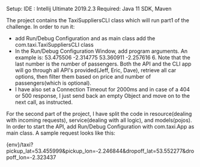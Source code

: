 Setup:
IDE : Intellij Ultimate 2019.2.3
Required: Java 11 SDK, Maven

The project contains the TaxiSuppliersCLI class which will run part1 of the challenge. In order to run it:
- add Run/Debug Configuration and as main class add the com.taxi.TaxiSuppliersCLI class
- In the Run/Debug Configuration Window, add program arguments. An example is: 53.475506 -2.314775 53.360911 -2.257616 6. Note that the last number is the number of passengers. Both the API and the CLI app will go through all API's provided(Jeff, Eric, Dave), retrieve all car options, then filter them based on price and number of passengers(which is optional).
- I have also set a Connection Timeout for 2000ms and in case of a 404 or 500 response, I just send back an empty Object and move on to the next call, as instructed.

For the second part of the project, I have split the code in resource(dealing with incoming requests), service(dealing with all logic), and models(pojos). In order to start the API, add Run/Debug  Configuration with com.taxi.App as main class.
A sample request looks like this:

{env}/taxi?pickup_lat=53.455999&pickup_lon=-2.246844&dropoff_lat=53.552277&dropoff_lon=-2.323437
